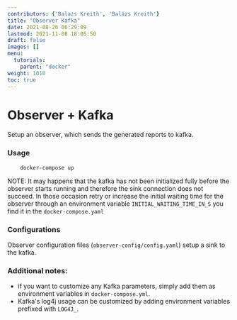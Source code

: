 ```yaml
---
contributors: {'Balazs Kreith', 'Balázs Kreith'}
title: "Observer Kafka"
date: 2021-08-26 06:29:09
lastmod: 2021-11-08 18:05:50
draft: false
images: []
menu:
  tutorials:
    parent: "docker"
weight: 1010
toc: true
---
```


Observer + Kafka
===

Setup an observer, which sends the generated reports to kafka.

### Usage

```shell
    docker-compose up
```

NOTE: It may happens that the kafka has not been initialized fully before the observer starts running and therefore the sink connection does not succeed. In those occasion retry or increase the initial waiting time for the observer
through an environment variable `INITIAL_WAITING_TIME_IN_S` you find it in the `docker-compose.yaml`


### Configurations

Observer configuration files (`observer-config/config.yaml`) setup a sink to the kafka.


### Additional notes:

 * if you want to customize any Kafka parameters, simply add them as environment variables in ```docker-compose.yml```.
 * Kafka's log4j usage can be customized by adding environment variables prefixed with ```LOG4J_```.

